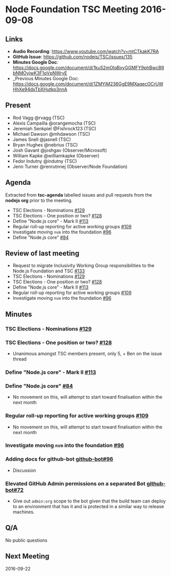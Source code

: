 # Node Foundation TSC Meeting 2016-09-08

## Links

* **Audio Recording**: <https://www.youtube.com/watch?v=mtCTkakK7RA>
* **GitHub Issue**: <https://github.com/nodejs/TSC/issues/135>
* **Minutes Google Doc**: <https://docs.google.com/document/d/1ku52mOlqBxyGGMFY9phBwcB9bNMOyjwK3F1qVpNWryE>
* _Previous Minutes Google Doc: <https://docs.google.com/document/d/1ZMYiM236GgE9MXaqecOCrUWHhXe94dxTbXHutkp3nnA>

## Present

* Rod Vagg @rvagg (TSC)
* Alexis Campailla @orangemocha (TSC)
* Jeremiah Senkpiel @Fishrock123 (TSC)
* Michael Dawson @mhdawson (TSC)
* James Snell @jasnell (TSC)
* Bryan Hughes @nebrius (TSC)
* Josh Gavant @joshgav (Observer/Microsoft)
* William Kapke @williamkapke (Observer)
* Fedor Indutny @indutny (TSC)
* Jenn Turner @renrutnnej (Observer/Node Foundation)

## Agenda

Extracted from **tsc-agenda** labelled issues and pull requests from the **nodejs org** prior to the meeting.

* TSC Elections - Nominations [#129](https://github.com/nodejs/TSC/issues/129)
* TSC Elections - One position or two? [#128](https://github.com/nodejs/TSC/issues/128)
* Define "Node.js core" - Mark II [#113](https://github.com/nodejs/TSC/issues/113)
* Regular roll-up reporting for active working groups [#109](https://github.com/nodejs/TSC/issues/109)
* Investigate moving `nvm` into the foundation [#96](https://github.com/nodejs/TSC/issues/96)
* Define "Node.js core" [#84](https://github.com/nodejs/TSC/issues/84)

## Review of last meeting

* Request to migrate Inclusivity Working Group responsibilities to the Node.js Foundation and TSC [#133](https://github.com/nodejs/TSC/issues/133)
* TSC Elections - Nominations [#129](https://github.com/nodejs/TSC/issues/129)
* TSC Elections - One position or two? [#128](https://github.com/nodejs/TSC/issues/128)
* Define "Node.js core" - Mark II [#113](https://github.com/nodejs/TSC/issues/113)
* Regular roll-up reporting for active working groups [#109](https://github.com/nodejs/TSC/issues/109)
* Investigate moving `nvm` into the foundation [#96](https://github.com/nodejs/TSC/issues/96)

## Minutes

### TSC Elections - Nominations [#129](https://github.com/nodejs/TSC/issues/129)
### TSC Elections - One position or two? [#128](https://github.com/nodejs/TSC/issues/128)

* Unanimous amongst TSC members present, only 5, + Ben on the issue thread

### Define "Node.js core" - Mark II [#113](https://github.com/nodejs/TSC/issues/113)
### Define "Node.js core" [#84](https://github.com/nodejs/TSC/issues/84)

* No movement on this, will attempt to start toward finalisation within the next month

### Regular roll-up reporting for active working groups [#109](https://github.com/nodejs/TSC/issues/109)

* No movement on this, will attempt to start toward finalisation within the next month

### Investigate moving `nvm` into the foundation [#96](https://github.com/nodejs/TSC/issues/96)

### Adding docs for github-bot [github-bot#96](https://github.com/nodejs/github-bot/pull/66)

* Discussion

### Elevated GitHub Admin permissions on a separated Bot [github-bot#72](https://github.com/nodejs/github-bot/issues/72)

* Give out `admin:org` scope to the bot given that the build team can deploy to an environment that has it and is protected in a similar way to release machines.

## Q/A

No public questions

## Next Meeting

2016-09-22
